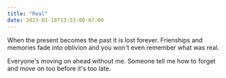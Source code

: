 ```yaml
---
title: "Real"
date: 2023-01-16T13:53:00-07:00
---
```


When the present becomes the past it is lost forever.
Frienships and memories fade into oblivion
and you won't even remember what was real.

Everyone's moving on ahead without me.
Someone tell me how to forget and move on too
before it's too late.
